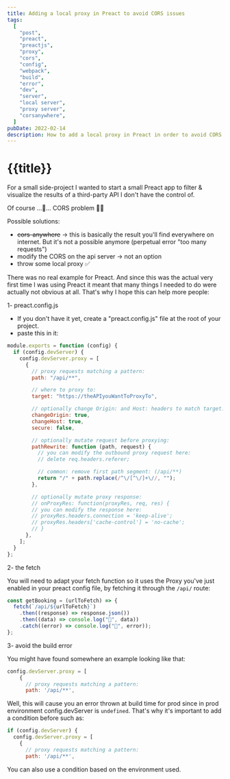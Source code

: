```yaml
---
title: Adding a local proxy in Preact to avoid CORS issues
tags:
  [
    "post",
    "preact",
    "preactjs",
    "proxy",
    "cors",
    "config",
    "webpack",
    "build",
    "error",
    "dev",
    "server",
    "local server",
    "proxy server",
    "corsanywhere",
  ]
pubDate: 2022-02-14
description: How to add a local proxy in Preact in order to avoid CORS issues when fetching an third-party API
---
```


# {{title}}

For a small side-project I wanted to start a small Preact app to filter & visualize the results of a third-party API I don't have the control of.

Of course ...🥁... CORS problem 🤦‍♂️

Possible solutions:

<div class='bulleted-list mb-6'>

- ~~cors-anywhere~~ -> this is basically the result you'll find everywhere on internet. But it's not a possible anymore (perpetual error "too many requests")
- modify the CORS on the api server -> not an option
- throw some local proxy ✅

</div>

There was no real example for Preact. And since this was the actual very first time I was using Preact it meant that many things I needed to do were actually not obvious at all. That's why I hope this can help more people:

1- preact.config.js

- If you don't have it yet, create a "preact.config.js" file at the root of your project.
- paste this in it:

```js
module.exports = function (config) {
  if (config.devServer) {
    config.devServer.proxy = [
      {
        // proxy requests matching a pattern:
        path: "/api/**",

        // where to proxy to:
        target: "https://theAPIyouWantToProxyTo",

        // optionally change Origin: and Host: headers to match target:
        changeOrigin: true,
        changeHost: true,
        secure: false,

        // optionally mutate request before proxying:
        pathRewrite: function (path, request) {
          // you can modify the outbound proxy request here:
          // delete req.headers.referer;

          // common: remove first path segment: (/api/**)
          return "/" + path.replace(/^\/[^\/]+\//, "");
        },

        // optionally mutate proxy response:
        // onProxyRes: function(proxyRes, req, res) {
        // you can modify the response here:
        // proxyRes.headers.connection = 'keep-alive';
        // proxyRes.headers['cache-control'] = 'no-cache';
        // }
      },
    ];
  }
};
```

2- the fetch

You will need to adapt your fetch function so it uses the Proxy you've just enabled in your preact config file, by fetching it through the `/api/` route:

```js
const getBooking = (urlToFetch) => {
  fetch(`/api/${urlToFetch}`)
    .then((response) => response.json())
    .then((data) => console.log("🎁", data))
    .catch((error) => console.log("🔫", error));
};
```

3- avoid the build error

You might have found somewhere an example looking like that:

```js
config.devServer.proxy = [
    {
      // proxy requests matching a pattern:
      path: '/api/**',
```

Well, this will cause you an error thrown at build time for prod since in prod environment config.devServer is `undefined`.
That's why it's important to add a condition before such as:

```js
if (config.devServer) {
  config.devServer.proxy = [
    {
      // proxy requests matching a pattern:
      path: '/api/**',
```

You can also use a condition based on the environment used.
